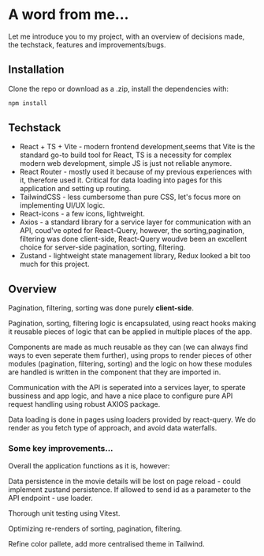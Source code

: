 # A word from me...

Let me introduce you to my project, with an overview of decisions made, the techstack, features and improvements/bugs.

## Installation

Clone the repo or download as a .zip, install the dependencies with:

```bash
npm install
```

## Techstack

- React + TS + Vite - modern frontend development,seems that Vite is the standard go-to build tool for React, TS is a necessity for complex modern web development, simple JS is just not reliable anymore.
- React Router - mostly used it because of my previous experiences with it, therefore used it. Critical for data loading into pages for this application and setting up routing.
- TailwindCSS - less cumbersome than pure CSS, let's focus more on implementing UI/UX logic.
- React-icons - a few icons, lightweight.
- Axios - a standard library for a service layer for communication with an API, coud've opted for React-Query, however, the sorting,pagination, filtering was done client-side, React-Query woudve been an excellent choice for server-side pagination, sorting, filtering.
- Zustand - lightweight state management library, Redux looked a bit too much for this project.

## Overview

Pagination, filtering, sorting was done purely **client-side**.

Pagination, sorting, filtering logic is encapsulated, using react hooks making it reusable pieces of logic that can be applied in multiple places of the app.

Components are made as much reusable as they can (we can always find ways to even seperate them further), using props to render pieces of other modules (pagination, filtering, sorting) and the logic on how these modules are handled is written in the component that they are imported in.

Communication with the API is seperated into a services layer, to sperate bussiness and app logic, and have a nice place to configure pure API request handling using robust AXIOS package.

Data loading is done in pages using loaders provided by react-query. We do render as you fetch type of approach, and avoid data waterfalls.

### Some key improvements...

Overall the application functions as it is, however:

Data persistence in the movie details will be lost on page reload - could implement zustand persistence. If allowed to send id as a parameter to the API endpoint - use loader.

Thorough unit testing using Vitest.

Optimizing re-renders of sorting, pagination, filtering.

Refine color pallete, add more centralised theme in Tailwind.
